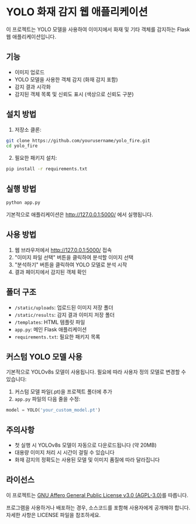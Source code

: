 # YOLO 화재 감지 웹 애플리케이션

이 프로젝트는 YOLO 모델을 사용하여 이미지에서 화재 및 기타 객체를 감지하는 Flask 웹 애플리케이션입니다.

## 기능

- 이미지 업로드
- YOLO 모델을 사용한 객체 감지 (화재 감지 포함)
- 감지 결과 시각화
- 감지된 객체 목록 및 신뢰도 표시 (색상으로 신뢰도 구분)

## 설치 방법

1. 저장소 클론:

```bash
git clone https://github.com/yourusername/yolo_fire.git
cd yolo_fire
```

2. 필요한 패키지 설치:

```bash
pip install -r requirements.txt
```

## 실행 방법

```bash
python app.py
```

기본적으로 애플리케이션은 http://127.0.0.1:5000/ 에서 실행됩니다.

## 사용 방법

1. 웹 브라우저에서 http://127.0.0.1:5000/ 접속
2. "이미지 파일 선택" 버튼을 클릭하여 분석할 이미지 선택
3. "분석하기" 버튼을 클릭하여 YOLO 모델로 분석 시작
4. 결과 페이지에서 감지된 객체 확인

## 폴더 구조

- `/static/uploads`: 업로드된 이미지 저장 폴더
- `/static/results`: 감지 결과 이미지 저장 폴더
- `/templates`: HTML 템플릿 파일
- `app.py`: 메인 Flask 애플리케이션
- `requirements.txt`: 필요한 패키지 목록

## 커스텀 YOLO 모델 사용

기본적으로 YOLOv8s 모델이 사용됩니다. 필요에 따라 사용자 정의 모델로 변경할 수 있습니다:

1. 커스텀 모델 파일(.pt)을 프로젝트 폴더에 추가
2. `app.py` 파일의 다음 줄을 수정:

```python
model = YOLO('your_custom_model.pt')
```

## 주의사항

- 첫 실행 시 YOLOv8s 모델이 자동으로 다운로드됩니다 (약 20MB)
- 대용량 이미지 처리 시 시간이 걸릴 수 있습니다
- 화재 감지의 정확도는 사용된 모델 및 이미지 품질에 따라 달라집니다 

## 라이선스

이 프로젝트는 [GNU Affero General Public License v3.0 (AGPL-3.0)](https://www.gnu.org/licenses/agpl-3.0.html)를 따릅니다.

프로그램을 사용하거나 배포하는 경우, 소스코드를 포함해 사용자에게 공개해야 합니다.  
자세한 사항은 LICENSE 파일을 참조하세요.

